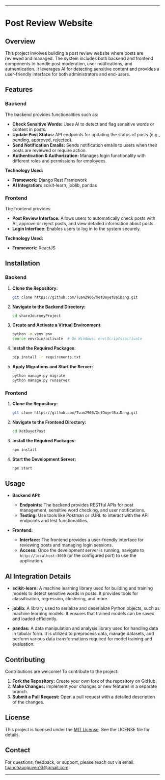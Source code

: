 
---

# Post Review Website

## Overview

This project involves building a post review website where posts are reviewed and managed. The system includes both backend and frontend components to handle post moderation, user notifications, and authentication. It leverages AI for detecting sensitive content and provides a user-friendly interface for both administrators and end-users.

## Features

### Backend
The backend provides functionalities such as:
- **Check Sensitive Words:** Uses AI to detect and flag sensitive words or content in posts.
- **Update Post Status:** API endpoints for updating the status of posts (e.g., pending, approved, rejected).
- **Send Notification Emails:** Sends notification emails to users when their posts are reviewed or require action.
- **Authentication & Authorization:** Manages login functionality with different roles and permissions for employees.

**Technology Used:**
- **Framework:** Django Rest Framework
- **AI Integration:** scikit-learn, joblib, pandas

### Frontend
The frontend provides:
- **Post Review Interface:** Allows users to automatically check posts with AI, approve or reject posts, and view detailed information about posts.
- **Login Interface:** Enables users to log in to the system securely.

**Technology Used:**
- **Framework:** ReactJS

## Installation

### Backend

1. **Clone the Repository:**
   ```bash
   git clone https://github.com/Tuan2906/XetDuyetBaiDang.git
   ```
2. **Navigate to the Backend Directory:**
   ```bash
   cd shareJourneyProject
   ```
3. **Create and Activate a Virtual Environment:**
   ```bash
   python -m venv env
   source env/bin/activate  # On Windows: env\Scripts\activate
   ```
4. **Install the Required Packages:**
   ```bash
   pip install -r requirements.txt
   ```
5. **Apply Migrations and Start the Server:**
   ```bash
   python manage.py migrate
   python manage.py runserver
   ```

### Frontend

1. **Clone the Repository:**
   ```bash
   git clone https://github.com/Tuan2906/XetDuyetBaiDang.git
   ```
2. **Navigate to the Frontend Directory:**
   ```bash
   cd XetDuyetPost
   ```
3. **Install the Required Packages:**
   ```bash
   npm install
   ```
4. **Start the Development Server:**
   ```bash
   npm start
   ```

## Usage

- **Backend API:** 
  - **Endpoints:** The backend provides RESTful APIs for post management, sensitive word checking, and user notifications.
  - **Testing:** Use tools like Postman or cURL to interact with the API endpoints and test functionalities.

- **Frontend:** 
  - **Interface:** The frontend provides a user-friendly interface for reviewing posts and managing login sessions.
  - **Access:** Once the development server is running, navigate to `http://localhost:3000` (or the configured port) to use the application.

## AI Integration Details

- **scikit-learn:** A machine learning library used for building and training models to detect sensitive words in posts. It provides tools for classification, regression, clustering, and more.

- **joblib:** A library used to serialize and deserialize Python objects, such as machine learning models. It ensures that trained models can be saved and loaded efficiently.

- **pandas:** A data manipulation and analysis library used for handling data in tabular form. It is utilized to preprocess data, manage datasets, and perform various data transformations required for model training and evaluation.

## Contributing

Contributions are welcome! To contribute to the project:
1. **Fork the Repository:** Create your own fork of the repository on GitHub.
2. **Make Changes:** Implement your changes or new features in a separate branch.
3. **Submit a Pull Request:** Open a pull request with a detailed description of the changes.

## License

This project is licensed under the [MIT License](LICENSE). See the LICENSE file for details.

## Contact

For questions, feedback, or support, please reach out via email: tuanchaunguyen13@gmail.com.

---
